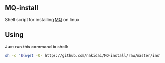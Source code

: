 MQ-install
--
Shell script for installing [MQ](https://github.com/UltraQbik/SMC-MQ-CPU) on linux

Using
--
Just run this command in shell:
```sh
sh -c "$(wget -O- https://github.com/nakidai/MQ-install/raw/master/install.sh)"
```
